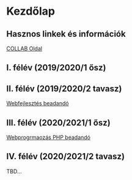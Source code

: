 # Kezdőlap
## Hasznos linkek és információk
[COLLAB Oldal](redirect_collab.html)

## I. félév (2019/2020/1 ősz)

## II. félév (2019/2020/2 tavasz)
[Webfejlesztés beadandó](semesters/2/web1)

## III. félév (2020/2021/1 ősz)
[Webprogrmaozás PHP beadandó](semesters/3/webprog/phpbead)

## IV. félév (2020/2021/2 tavasz)
TBD...
